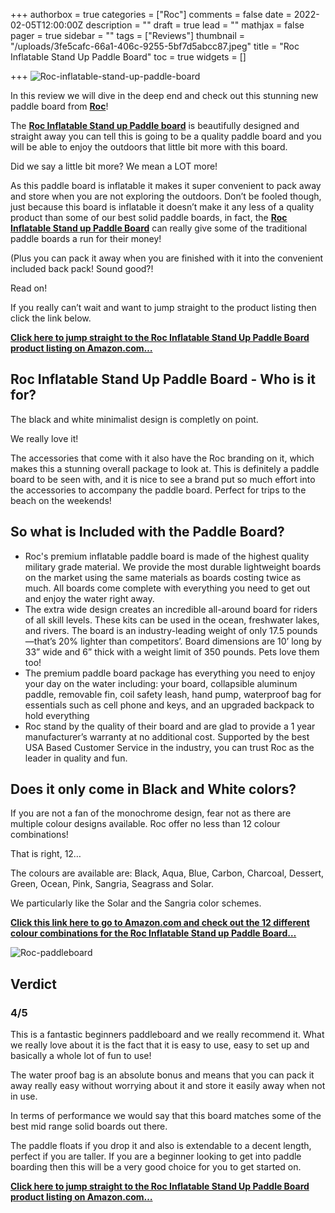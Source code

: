 +++
authorbox = true
categories = ["Roc"]
comments = false
date = 2022-02-05T12:00:00Z
description = ""
draft = true
lead = ""
mathjax = false
pager = true
sidebar = ""
tags = ["Reviews"]
thumbnail = "/uploads/3fe5cafc-66a1-406c-9255-5bf7d5abcc87.jpeg"
title = "Roc Inflatable Stand Up Paddle Board"
toc = true
widgets = []

+++
![Roc-inflatable-stand-up-paddle-board](/uploads/698a6519-ba66-47a9-bcc3-33bb8249b543.jpeg "Roc-inflatable-stand-up-paddle-board")

In this review we will dive in the deep end and check out this stunning new paddle board from [**Roc**](#)!

The [**Roc Inflatable Stand up Paddle board**](#) is beautifully designed and straight away you can tell this is going to be a quality paddle board and you will be able to enjoy the outdoors that little bit more with this board.

Did we say a little bit more? We mean a LOT more!

As this paddle board is inflatable it makes it super convenient to pack away and store when you are not exploring the outdoors.  Don’t be fooled though, just because this board is inflatable it doesn’t make it any less of a quality product than some of our best solid paddle boards, in fact, the [**Roc Inflatable Stand up Paddle Board**](#) can really give some of the traditional paddle boards a run for their money!

(Plus you can pack it away when you are finished with it into the convenient included back pack!  Sound good?!

Read on!

If you really can’t wait and want to jump straight to the product listing then click the link below.

[**Click here to jump straight to the Roc Inflatable Stand Up Paddle Board product listing on Amazon.com…**](#)

## Roc Inflatable Stand Up Paddle Board - Who is it for?

The black and white minimalist design is completly on point.  

We really love it!

The accessories that come with it also have the Roc branding on it, which makes this a stunning overall package to look at.  This is definitely a paddle board to be seen with, and it is nice to see a brand put so much effort into the accessories to accompany the paddle board.  Perfect for trips to the beach on the weekends!

## So what is Included with the Paddle Board?

* Roc's premium inflatable paddle board is made of the highest quality military grade material. We provide the most durable lightweight boards on the market using the same materials as boards costing twice as much. All boards come complete with everything you need to get out and enjoy the water right away.
* The extra wide design creates an incredible all-around board for riders of all skill levels. These kits can be used in the ocean, freshwater lakes, and rivers. The board is an industry-leading weight of only 17.5 pounds—that’s 20% lighter than competitors’. Board dimensions are 10’ long by 33” wide and 6” thick with a weight limit of 350 pounds. Pets love them too!
* The premium paddle board package has everything you need to enjoy your day on the water including: your board, collapsible aluminum paddle, removable fin, coil safety leash, hand pump, waterproof bag for essentials such as cell phone and keys, and an upgraded backpack to hold everything
* Roc stand by the quality of their board and are glad to provide a 1 year manufacturer’s warranty at no additional cost. Supported by the best USA Based Customer Service in the industry, you can trust Roc as the leader in quality and fun.

## Does it only come in Black and White colors?

If you are not a fan of the monochrome design, fear not as there are multiple colour designs available.  Roc offer no less than 12 colour combinations!  

That is right, 12…

The colours are available are: Black, Aqua, Blue, Carbon, Charcoal, Dessert, Green, Ocean, Pink, Sangria, Seagrass and Solar.

We particularly like the Solar and the Sangria color schemes.

[**Click this link here to go to Amazon.com and check out the 12 different colour combinations for the Roc Inflatable Stand up Paddle Board…**](#)

![Roc-paddleboard](/uploads/cb4f69bc-2c97-416e-ab9e-7df612183ee3.jpeg "Roc-paddleboard")

## Verdict

### 4/5

This is a fantastic beginners paddleboard and we really recommend it.  What we really love about it is the fact that it is easy to use, easy to set up and basically a whole lot of fun to use!

The water proof bag is an absolute bonus and means that you can pack it away really easy without worrying about it and store it easily away when not in use.

In terms of performance we would say that this board matches some of the best mid range solid boards out there.

The paddle floats if you drop it and also is extendable to a decent length, perfect if you are taller.  If you are a beginner looking to get into paddle boarding then this will be a very good choice for you to get started on.

[**Click here to jump straight to the Roc Inflatable Stand Up Paddle Board product listing on Amazon.com…**](#)
